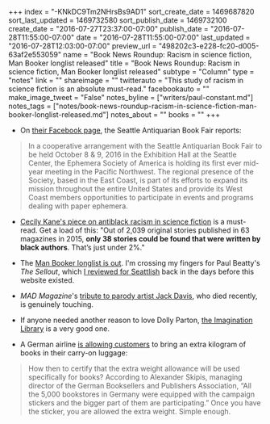 +++
index = "-KNkDC9Tm2NHrsBs9AD1"
sort_create_date = 1469687820
sort_last_updated = 1469732580
sort_publish_date = 1469732100
create_date = "2016-07-27T23:37:00-07:00"
publish_date = "2016-07-28T11:55:00-07:00"
date = "2016-07-28T11:55:00-07:00"
last_updated = "2016-07-28T12:03:00-07:00"
preview_url = "498202c3-e228-fc20-d005-63af2e553059"
name = "Book News Roundup: Racism in science fiction, Man Booker longlist released"
title = "Book News Roundup: Racism in science fiction, Man Booker longlist released"
subtype = "Column"
type = "notes"
link = ""
shareimage = ""
twitterauto = "This study of racism in science fiction is an absolute must-read."
facebookauto = ""
make_image_tweet = "False"
notes_byline = ["writers/paul-constant.md"]
notes_tags = ["notes/book-news-roundup-racism-in-science-fiction-man-booker-longlist-released.md"]
notes_about = ""
books = ""
+++
* On [their Facebook page](https://www.facebook.com/permalink.php?story_fbid=1103515506384260&id=248832461852573), the Seattle Antiquarian Book Fair reports:

<blockquote>In a cooperative arrangement with the Seattle Antiquarian Book Fair to be held October 8 & 9, 2016 in the Exhibition Hall at the Seattle Center, the Ephemera Society of America is holding its first ever mid-year meeting in the Pacific Northwest. The regional presence of the Society, based in the East Coast, is part of its efforts to expand its mission throughout the entire United States and provide its West Coast members opportunities to participate in events and programs dealing with paper ephemera.</blockquote>

* [Cecily Kane's piece on antiblack racism in science fiction](https://medium.com/fireside-fiction-company/antiblack-racism-in-speculative-fiction-7e30eff97008#.xyjc179au) is a must-read. Get a load of this: "Out of 2,039 original stories published in 63 magazines in 2015, **only 38 stories could be found that were written by black authors**. That’s just under 2%." 

* The [Man Booker longlist is out](http://themanbookerprize.com/fiction/news/man-booker-prize-announces-2016-longlist). I'm crossing my fingers for Paul Beatty's *The Sellout*, which [I reviewed for Seattlish](http://seattlish.com/post/113965563161/that-sounds-cool-race-and-literature-at-the) back in the days before this website existed.

* *MAD Magazine*'s [tribute to parody artist Jack Davis](http://www.madmagazine.com/blog/2016/07/27/mad-remembers-jack-davis-artist), who died recently, is genuinely touching.

* If anyone needed another reason to love Dolly Parton, [the Imagination Library](http://therumpus.net/2016/07/dolly-parton-book-lady/) is a very good one.

* A German airline [is allowing customers](https://electricliterature.com/german-airline-allows-passengers-to-fly-with-extra-books-96acfda022e0#.fox4btloh) to bring an extra kilogram of books in their carry-on luggage:

<blockquote>How then to certify that the extra weight allowance will be used specifically for books? According to Alexander Skipis, managing director of the German Booksellers and Publishers Association, “All the 5,000 bookstores in Germany were equipped with the campaign stickers and the bigger part of them are participating.” Once you have the sticker, you are allowed the extra weight. Simple enough.</blockquote>